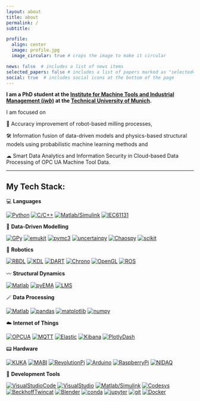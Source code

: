 ```yaml
---
layout: about
title: about
permalink: /
subtitle: 

profile:
  align: center
  image: profile.jpg
  image_circular: true # crops the image to make it circular

news: false  # includes a list of news items
selected_papers: false # includes a list of papers marked as "selected={true}"
social: true  # includes social icons at the bottom of the page
---
```




**I am a PhD student at the [Institute for Machine Tools and Industrial Management (*iwb*)](https://www.mec.ed.tum.de/en/iwb/homepage/) at the [Technical University of Munich](https://www.tum.de/en/).**



I am focused on 

🎯 Accuracy improvement of robot-based milling processes,

🛠️ Information fusion of data-driven models and physics-based structural models using probabilistic machine learning methods and

☁ Smart Data Analytics and Information Security in Cloud-based Data Processing of OPC UA Machine Tool Data.

---

## My Tech Stack:

💻 **Languages**

[![Python](https://img.shields.io/badge/Python-blue?logo=SimpleIconName&logoColor=ColorName&style=ShieldStyle)](https://www.python.org)
[![C/C++](https://img.shields.io/badge/C/C++-blue?logo=SimpleIconName&logoColor=ColorName&style=ShieldStyle)](https://cplusplus.com)
[![Matlab/Simulink](https://img.shields.io/badge/Matlab/Simulink-blue?logo=SimpleIconName&logoColor=ColorName&style=ShieldStyle)](https://de.mathworks.com/products/matlab.html)
[![IEC61131](<https://img.shields.io/badge/IEC 61131--3-blue?logo=SimpleIconName&logoColor=ColorName&style=ShieldStyle>)](https://de.wikipedia.org/wiki/EN_61131)

  
🧠 **Data-Driven Modelling**

[![GPy](https://img.shields.io/badge/GPy-pink?logo=SimpleIconName&logoColor=ColorName&style=ShieldStyle)](https://github.com/SheffieldML/GPy)
[![emukit](https://img.shields.io/badge/emukit-pink?logo=SimpleIconName&logoColor=ColorName&style=ShieldStyle)](https://github.com/emukit/emukit)
[![pymc3](https://img.shields.io/badge/PyMC3-pink?logo=SimpleIconName&logoColor=ColorName&style=ShieldStyle)](https://github.com/pymc-devs/pymc)
[![uncertainpy](https://img.shields.io/badge/uncertainpy-pink?logo=SimpleIconName&logoColor=ColorName&style=ShieldStyle)](https://github.com/simetenn/uncertainpy)
[![Chaospy](https://img.shields.io/badge/Chaospy-pink?logo=SimpleIconName&logoColor=ColorName&style=ShieldStyle)](https://github.com/jonathf/chaospy)
[![scikit](https://img.shields.io/badge/scikit--learn-pink?logo=SimpleIconName&logoColor=ColorName&style=ShieldStyle)](https://scikit-learn.org/stable/)


 👾 **Robotics**

[![RBDL](https://img.shields.io/badge/RBDL-purple?logo=SimpleIconName&logoColor=ColorName&style=ShieldStyle)](https://github.com/ORB-HD/rbdl-orb)
[![KDL](https://img.shields.io/badge/OROCOS--KDL-purple?logo=SimpleIconName&logoColor=ColorName&style=ShieldStyle)](https://orocos.org/wiki/orocos/kdl-wiki.html)
[![DART](https://img.shields.io/badge/DART-purple?logo=SimpleIconName&logoColor=ColorName&style=ShieldStyle)](https://dartsim.github.io)
[![Chrono](<https://img.shields.io/badge/Project Chrono-purple?logo=SimpleIconName&logoColor=ColorName&style=ShieldStyle>)](https://projectchrono.org)
[![OpenGL](https://img.shields.io/badge/OpenGL-purple?logo=SimpleIconName&logoColor=ColorName&style=ShieldStyle)](https://github.com/mcfletch/pyopengl)
[![ROS](https://img.shields.io/badge/ROS-purple?logo=SimpleIconName&logoColor=ColorName&style=ShieldStyle)](https://www.ros.org)

 
〰 **Structural Dynamics**

[![Matlab](https://img.shields.io/badge/Matlab-black?logo=SimpleIconName&logoColor=ColorName&style=ShieldStyle)](https://de.mathworks.com/products/matlab.html)
[![pyEMA](https://img.shields.io/badge/pyEMA-black?logo=SimpleIconName&logoColor=ColorName&style=ShieldStyle)](https://github.com/ladisk/pyEMA)
[![LMS](https://img.shields.io/badge/LMS-black?logo=SimpleIconName&logoColor=ColorName&style=ShieldStyle)](https://de.wikipedia.org/wiki/LMS_(Unternehmen))


🪄 **Data Processing**

[![Matlab](https://img.shields.io/badge/Matlab-yellow?logo=SimpleIconName&logoColor=ColorName&style=ShieldStyle)](https://de.mathworks.com/products/matlab.html)
[![pandas](https://img.shields.io/badge/pandas-yellow?logo=SimpleIconName&logoColor=ColorName&style=ShieldStyle)](https://pandas.pydata.org)
[![matplotlib](https://img.shields.io/badge/matplotlib-yellow?logo=SimpleIconName&logoColor=ColorName&style=ShieldStyle)](https://matplotlib.org)
[![numpy](https://img.shields.io/badge/numpy-yellow?logo=SimpleIconName&logoColor=ColorName&style=ShieldStyle)](https://numpy.org)


☁️ **Internet of Things**

[![OPCUA](<https://img.shields.io/badge/OPC UA-white?logo=SimpleIconName&logoColor=ColorName&style=ShieldStyle>)](https://opcfoundation.org/about/opc-technologies/opc-ua/)
[![MQTT](<https://img.shields.io/badge/MQTT-white?logo=SimpleIconName&logoColor=ColorName&style=ShieldStyle>)]([https://opcfoundation.org/about/opc-technologies/opc-ua/](https://mqtt.org))
[![Elastic](https://img.shields.io/badge/Elastic-white?logo=SimpleIconName&logoColor=ColorName&style=ShieldStyle)](https://www.elastic.co/de/)
[![Kibana](https://img.shields.io/badge/Kibana-white?logo=SimpleIconName&logoColor=ColorName&style=ShieldStyle)](https://www.elastic.co/de/kibana/)
[![PlotlyDash](https://img.shields.io/badge/Plotly/Dash-white?logo=SimpleIconName&logoColor=ColorName&style=ShieldStyle)](https://github.com/plotly/dash)

  
📟 **Hardware**

[![KUKA](<https://img.shields.io/badge/KUKA KR240 R2500 prime-green?logo=SimpleIconName&logoColor=ColorName&style>)](https://www.kuka.com/)
[![MABI](<https://img.shields.io/badge/MABI Max 100-green?logo=SimpleIconName&logoColor=ColorName&style>)](https://www.mabi-robotic.com/home/intro/)
[![RevolutionPi](<https://img.shields.io/badge/Revolution Pi-green?logo=SimpleIconName&logoColor=ColorName&style>)](https://revolutionpi.de)
[![Arduino](https://img.shields.io/badge/Arduino-green?logo=SimpleIconName&logoColor=ColorName&style=ShieldStyle)](https://www.arduino.cc)
[![RaspberryPi](<https://img.shields.io/badge/Raspberry Pi-green?logo=SimpleIconName&logoColor=ColorName&style=ShieldStyle>)](https://www.raspberrypi.com/)
[![NIDAQ](<https://img.shields.io/badge/NI DAQ-green?logo=SimpleIconName&logoColor=ColorName&style=ShieldStyle>)](https://www.ni.com/en-us/shop/data-acquisition.html)

  
🧰 **Development Tools**

[![VisualStudioCode](<https://img.shields.io/badge/Visual Studio Code-red?logo=SimpleIconName&logoColor=ColorName&style=ShieldStyle>)](https://code.visualstudio.com)
[![VisualStudio](<https://img.shields.io/badge/Visual Studio-red?logo=SimpleIconName&logoColor=ColorName&style=ShieldStyle>)](https://visualstudio.microsoft.com/)
[![Matlab/Simulink](https://img.shields.io/badge/Matlab/Simulink-red?logo=SimpleIconName&logoColor=ColorName&style=ShieldStyle)](https://de.mathworks.com/products/matlab.html)
[![Codesys](https://img.shields.io/badge/CODESYS-red?logo=SimpleIconName&logoColor=ColorName&style=ShieldStyle)](https://www.codesys.com)
[![BeckhoffTwincat](<https://img.shields.io/badge/Beckhoff TwinCAT-red?logo=SimpleIconName&logoColor=ColorName&style=ShieldStyle>)](https://www.beckhoff.com/de-de/produkte/automation/twincat/)
[![Blender](https://img.shields.io/badge/Blender-red?logo=SimpleIconName&logoColor=ColorName&style=ShieldStyle)](https://www.blender.org)
[![conda](https://img.shields.io/badge/conda-red?logo=SimpleIconName&logoColor=ColorName&style=ShieldStyle)](https://docs.conda.io/en/latest/)
[![jupyter](https://img.shields.io/badge/jupyter-red?logo=SimpleIconName&logoColor=ColorName&style=ShieldStyle)](https://jupyter.org)
[![git](https://img.shields.io/badge/git-red?logo=SimpleIconName&logoColor=ColorName&style=ShieldStyle)](https://git-scm.com)
[![Docker](https://img.shields.io/badge/Docker-red?logo=SimpleIconName&logoColor=ColorName&style=ShieldStyle)](https://www.docker.com)
